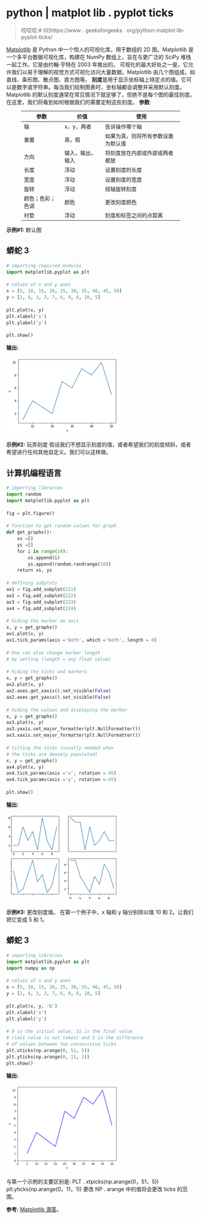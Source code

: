 # python | matplot lib . pyplot ticks

> 哎哎哎:# t0]https://www . geeksforgeeks . org/python-matplot lib-pyplot-ticks/

[Matplotlib](https://www.geeksforgeeks.org/graph-plotting-in-python-set-1/) 是 Python 中一个惊人的可视化库，用于数组的 2D 图。Matplotlib 是一个多平台数据可视化库，构建在 NumPy 数组上，旨在与更广泛的 SciPy 堆栈一起工作。它是由约翰·亨特在 2003 年推出的。
可视化的最大好处之一是，它允许我们以易于理解的视觉方式可视化访问大量数据。Matplotlib 由几个图组成，如直线、条形图、散点图、直方图等。
**刻度**是用于显示坐标轴上特定点的值。它可以是数字或字符串。每当我们绘制图表时，坐标轴都会调整并采用默认刻度。Matplotlib 的默认刻度通常在常见情况下就足够了，但绝不是每个图的最佳刻度。在这里，我们将看到如何根据我们的需要定制这些刻度。
**参数**:

<figure class="table">

| 参数 | 价值 | 使用 |
| --- | --- | --- |
| 轴 | x，y，两者 | 告诉操作哪个轴 |
| 重置 | 真，假 | 如果为真，则将所有参数设置为默认值 |
| 方向 | 输入，输出，输入 | 将刻度放在内部或外部或两者都放 |
| 长度 | 浮动 | 设置刻度的长度 |
| 宽度 | 浮动 | 设置刻度的宽度 |
| 旋转 | 浮动 | 绕轴旋转刻度 |
| 颜色；色彩；色调 | 颜色 | 更改刻度颜色 |
| 衬垫 | 浮动 | 刻度和标签之间的点距离 |

</figure>

**示例#1:** 默认图

## 蟒蛇 3

```py
# importing required modules
import matplotlib.pyplot as plt

# values of x and y axes
x = [5, 10, 15, 20, 25, 30, 35, 40, 45, 50]
y = [1, 4, 3, 2, 7, 6, 9, 8, 10, 5]

plt.plot(x, y)
plt.xlabel('x')
plt.ylabel('y')

plt.show()
```

**输出:**

![](img/6361a16a61aa59ad86f35ed7dcc66a90.png)

**示例#2:** 玩弄刻度
假设我们不想显示刻度的值，或者希望我们的刻度倾斜，或者希望进行任何其他自定义。我们可以这样做。

## 计算机编程语言

```py
# importing libraries
import random
import matplotlib.pyplot as plt

fig = plt.figure()

# function to get random values for graph
def get_graphs():
    xs =[]
    ys =[]
    for i in range(10):
        xs.append(i)
        ys.append(random.randrange(10))
    return xs, ys

# defining subplots
ax1 = fig.add_subplot(221)
ax2 = fig.add_subplot(222)
ax3 = fig.add_subplot(223)
ax4 = fig.add_subplot(224)

# hiding the marker on axis
x, y = get_graphs()
ax1.plot(x, y)
ax1.tick_params(axis ='both', which ='both', length = 0)

# One can also change marker length
# by setting (length = any float value)

# hiding the ticks and markers
x, y = get_graphs()
ax2.plot(x, y)
ax2.axes.get_xaxis().set_visible(False)
ax2.axes.get_yaxis().set_visible(False)

# hiding the values and displaying the marker
x, y = get_graphs()
ax3.plot(x, y)
ax3.yaxis.set_major_formatter(plt.NullFormatter())
ax3.xaxis.set_major_formatter(plt.NullFormatter())

# tilting the ticks (usually needed when
# the ticks are densely populated)
x, y = get_graphs()
ax4.plot(x, y)
ax4.tick_params(axis ='x', rotation = 45)
ax4.tick_params(axis ='y', rotation =-45)

plt.show()
```

**输出:**

![](img/d74d36972f18f99533017f463aaad7fe.png)

**示例#3:** 更改刻度值。
在第一个例子中，x 轴和 y 轴分别除以值 10 和 2。让我们把它变成 5 和 1。

## 蟒蛇 3

```py
# importing libraries
import matplotlib.pyplot as plt
import numpy as np

# values of x and y axes
x = [5, 10, 15, 20, 25, 30, 35, 40, 45, 50]
y = [1, 4, 3, 2, 7, 6, 9, 8, 10, 5]

plt.plot(x, y, 'b')
plt.xlabel('x')
plt.ylabel('y')

# 0 is the initial value, 51 is the final value
# (last value is not taken) and 5 is the difference
# of values between two consecutive ticks
plt.xticks(np.arange(0, 51, 5))
plt.yticks(np.arange(0, 11, 1))
plt.show()
```

**输出:**

![](img/bf91b7f837e3581d3d6ff95752a992d0.png)

与第一个示例的主要区别是:
PLT . xtpicks(np.arange(0，51，5))
plt.yticks(np.arange(0，11，1))
更改 NP . arange 中的值将会更改 ticks 的范围。

**参考:** [Matplotlib 滴答](https://matplotlib.org/api/axis_api.html)。